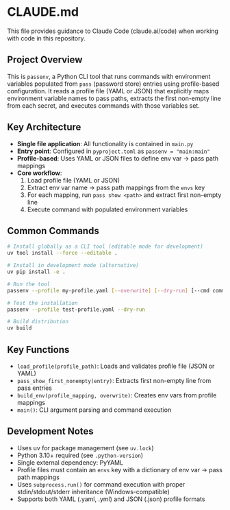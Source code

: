 # CLAUDE.md

This file provides guidance to Claude Code (claude.ai/code) when working with code in this repository.

## Project Overview

This is `passenv`, a Python CLI tool that runs commands with environment variables populated from `pass` (password store) entries using profile-based configuration. It reads a profile file (YAML or JSON) that explicitly maps environment variable names to pass paths, extracts the first non-empty line from each secret, and executes commands with those variables set.

## Key Architecture

- **Single file application**: All functionality is contained in `main.py`
- **Entry point**: Configured in `pyproject.toml` as `passenv = "main:main"`
- **Profile-based**: Uses YAML or JSON files to define env var → pass path mappings
- **Core workflow**:
  1. Load profile file (YAML or JSON)
  2. Extract env var name → pass path mappings from the `envs` key
  3. For each mapping, run `pass show <path>` and extract first non-empty line
  4. Execute command with populated environment variables

## Common Commands

```bash
# Install globally as a CLI tool (editable mode for development)
uv tool install --force --editable .

# Install in development mode (alternative)
uv pip install -e .

# Run the tool
passenv --profile my-profile.yaml [--overwrite] [--dry-run] [--cmd command] [-- command args]

# Test the installation
passenv --profile test-profile.yaml --dry-run

# Build distribution
uv build
```

## Key Functions

- `load_profile(profile_path)`: Loads and validates profile file (JSON or YAML)
- `pass_show_first_nonempty(entry)`: Extracts first non-empty line from pass entries
- `build_env(profile_mapping, overwrite)`: Creates env vars from profile mappings
- `main()`: CLI argument parsing and command execution

## Development Notes

- Uses uv for package management (see `uv.lock`)
- Python 3.10+ required (see `.python-version`)
- Single external dependency: PyYAML
- Profile files must contain an `envs` key with a dictionary of env var → pass path mappings
- Uses `subprocess.run()` for command execution with proper stdin/stdout/stderr inheritance (Windows-compatible)
- Supports both YAML (.yaml, .yml) and JSON (.json) profile formats